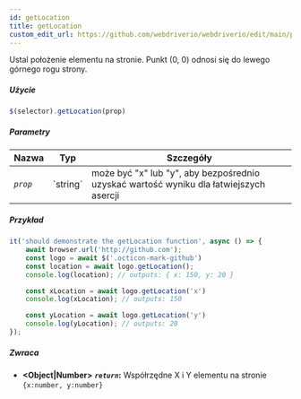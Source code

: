 ```yaml
---
id: getLocation
title: getLocation
custom_edit_url: https://github.com/webdriverio/webdriverio/edit/main/packages/webdriverio/src/commands/element/getLocation.ts
---
```


Ustal położenie elementu na stronie. Punkt (0, 0) odnosi się do
lewego górnego rogu strony.

##### Użycie

```js
$(selector).getLocation(prop)
```

##### Parametry

<table>
  <thead>
    <tr>
      <th>Nazwa</th><th>Typ</th><th>Szczegóły</th>
    </tr>
  </thead>
  <tbody>
    <tr>
      <td><code><var>prop</var></code></td>
      <td>`string`</td>
      <td>może być "x" lub "y", aby bezpośrednio uzyskać wartość wyniku dla łatwiejszych asercji</td>
    </tr>
  </tbody>
</table>

##### Przykład

```js title="getLocation.js"
it('should demonstrate the getLocation function', async () => {
    await browser.url('http://github.com');
    const logo = await $('.octicon-mark-github')
    const location = await logo.getLocation();
    console.log(location); // outputs: { x: 150, y: 20 }

    const xLocation = await logo.getLocation('x')
    console.log(xLocation); // outputs: 150

    const yLocation = await logo.getLocation('y')
    console.log(yLocation); // outputs: 20
});
```

##### Zwraca

- **&lt;Object|Number&gt;**
            **<code><var>return</var></code>:**   Współrzędne X i Y elementu na stronie `{x:number, y:number}`